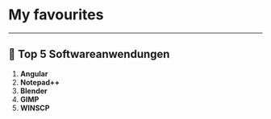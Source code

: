 # My favourites
<hr>

## :pushpin: Top 5 Softwareanwendungen
1. **Angular**
2. **Notepad++**
3. **Blender**
4. **GIMP**
5. **WINSCP**
